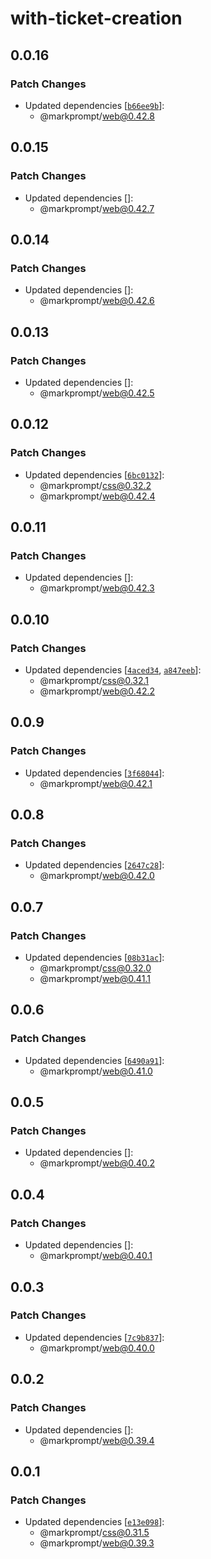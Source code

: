 # with-ticket-creation

## 0.0.16

### Patch Changes

- Updated dependencies [[`b66ee9b`](https://github.com/markprompt/markprompt-js/commit/b66ee9bcb0d62f116d2ea99798c9d504a4440995)]:
  - @markprompt/web@0.42.8

## 0.0.15

### Patch Changes

- Updated dependencies []:
  - @markprompt/web@0.42.7

## 0.0.14

### Patch Changes

- Updated dependencies []:
  - @markprompt/web@0.42.6

## 0.0.13

### Patch Changes

- Updated dependencies []:
  - @markprompt/web@0.42.5

## 0.0.12

### Patch Changes

- Updated dependencies [[`6bc0132`](https://github.com/markprompt/markprompt-js/commit/6bc01327a6a4510cf9bfb3204f325dc0b9668e2f)]:
  - @markprompt/css@0.32.2
  - @markprompt/web@0.42.4

## 0.0.11

### Patch Changes

- Updated dependencies []:
  - @markprompt/web@0.42.3

## 0.0.10

### Patch Changes

- Updated dependencies [[`4aced34`](https://github.com/markprompt/markprompt-js/commit/4aced34c13ece1d22eb6e4827a598fd8d2afa53d), [`a847eeb`](https://github.com/markprompt/markprompt-js/commit/a847eeb1c6d728aa770f663d31df37e82bb5e753)]:
  - @markprompt/css@0.32.1
  - @markprompt/web@0.42.2

## 0.0.9

### Patch Changes

- Updated dependencies [[`3f68044`](https://github.com/markprompt/markprompt-js/commit/3f6804454fb214d49d4271b576f26e3bb8b32640)]:
  - @markprompt/web@0.42.1

## 0.0.8

### Patch Changes

- Updated dependencies [[`2647c28`](https://github.com/markprompt/markprompt-js/commit/2647c283532fa99fa823c44dda8cdfbc235819a6)]:
  - @markprompt/web@0.42.0

## 0.0.7

### Patch Changes

- Updated dependencies [[`08b31ac`](https://github.com/markprompt/markprompt-js/commit/08b31ac4a361c1bddb0b0d2a431fd6f4d46e2dac)]:
  - @markprompt/css@0.32.0
  - @markprompt/web@0.41.1

## 0.0.6

### Patch Changes

- Updated dependencies [[`6490a91`](https://github.com/markprompt/markprompt-js/commit/6490a91149517d8908e6d5e505b576fb7d3f2118)]:
  - @markprompt/web@0.41.0

## 0.0.5

### Patch Changes

- Updated dependencies []:
  - @markprompt/web@0.40.2

## 0.0.4

### Patch Changes

- Updated dependencies []:
  - @markprompt/web@0.40.1

## 0.0.3

### Patch Changes

- Updated dependencies [[`7c9b837`](https://github.com/markprompt/markprompt-js/commit/7c9b837fd0f73dae3baf3e1dc4207737d2347f43)]:
  - @markprompt/web@0.40.0

## 0.0.2

### Patch Changes

- Updated dependencies []:
  - @markprompt/web@0.39.4

## 0.0.1

### Patch Changes

- Updated dependencies [[`e13e098`](https://github.com/markprompt/markprompt-js/commit/e13e0985d2c285b7908b157f2baa293e1b67bcfc)]:
  - @markprompt/css@0.31.5
  - @markprompt/web@0.39.3
